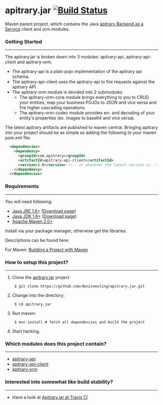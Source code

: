 # apitrary.jar [![Build Status](https://travis-ci.org/denisneuling/apitrary.jar.png?branch=master)](https://travis-ci.org/denisneuling/apitrary.jar)

Maven parent project, which contains the Java [apitrary Backend as a Service](http://apitrary.com/) client and orm modules.

### Getting Started
---

The apitrary.jar is broken down into 3 modules: apitrary-api, apitrary-api-client and apitrary-orm. 

* The apitrary-api is a plain pojo implementation of the apitrary api schema.
* The apitrary-api-client uses the apitrary-api to fire requests against the apitrary API. 
* The apitrary-orm module is devided into 2 submodules. 
    * The apitrary-orm-core module brings everything to you to CRUD your entities, map your business POJOs to JSON and vice versa and fire higher cascading operations. 
    * The apitrary-orm-codec module provides en- and decoding of your entity's properties (ex. images to base64 and vice versa).

The latest apitrary artifacts are published to maven central. Bringing apitrary into your project should be as simple as adding the following to your maven pom.xml file:

```xml
  <dependencies>
    <dependency>
      <groupId>com.apitrary</groupId>
      <artifactId>apitrary-api-client</artifactId>
      <version>1.0</version> <!-- or whatever the latest version is -->
    </dependency>
  </dependencies>
```

### Requirements
---

You will need following:

- [Java JRE 1.6+](http://www.oracle.com/technetwork/java/javase/downloads) ([Download page](http://www.oracle.com/technetwork/java/javase/downloads/jre6-downloads-1637595.html))
- [Java JDK 1.6+](http://www.oracle.com/technetwork/java/javase/downloads) ([Download page](http://www.oracle.com/technetwork/java/javase/downloads/jdk6-downloads-1637591.html))
- [Apache Maven 2.0+](http://maven.apache.org/)

Install via your package manager, otherwise get the libraries.

Descriptions can be found here:

For Maven: [Building a Project with Maven](http://maven.apache.org/run-maven/index.html)


### How to setup this project?
---

1. Clone the [apitrary.jar](https://github.com/denisneuling/apitrary.jar.git) project

        $ git clone https://github.com/denisneuling/apitrary.jar.git

2. Change into the directory:

        $ cd apitrary.jar

3. Run maven:

        $ mvn install # fetch all dependencies and build the project

4. Start hacking.


### Which modules does this project contain?
---

* [apitrary-api](https://github.com/denisneuling/apitrary.jar/tree/master/apitrary-api/)
* [apitrary-api-client](https://github.com/denisneuling/apitrary.jar/tree/master/apitrary-api-client/)
* [apitrary-orm](https://github.com/denisneuling/apitrary.jar/tree/master/apitrary-orm/)

### Interested into somewhat like build stability?
---

* Have a look at [Apitrary.jar at Travis CI](https://travis-ci.org/denisneuling/apitrary.jar)
